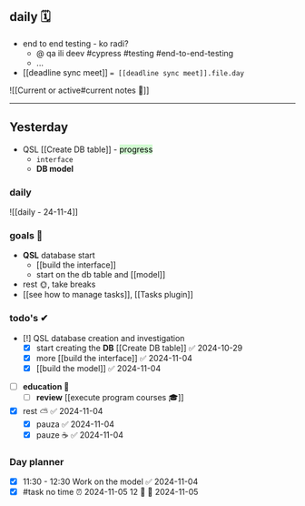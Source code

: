 
## daily 🗓
- end to end testing - ko radi?
	- @ qa ili deev #cypress #testing #end-to-end-testing
	- ...
- [[deadline sync meet]]  `= [[deadline sync meet]].file.day`

![[Current or active#current notes 📓]]

---
## Yesterday
- QSL [[Create DB table]] - <mark style="background: #BBFABBA6;">progress</mark>
	- `interface`
	- **DB model**

### daily

![[daily - 24-11-4]]

### goals 🏴
- **QSL** database start
	- [[build the interface]]
	- start on the db table and [[model]]
- rest 🌞, take breaks
- [[see how to manage tasks]], [[Tasks plugin]]

### todo's ✔
- [!] QSL database creation and investigation
	- [x] start creating the **DB** [[Create DB table]] ✅ 2024-10-29
	- [x] more [[build the interface]] ✅ 2024-11-04
	- [x] [[build the model]] ✅ 2024-11-04
- [ ] **education 🎒**
	- [ ] **review** [[execute program courses 🎓]]
- [x] rest ⛅ ✅ 2024-11-04
	- [x] pauza ✅ 2024-11-04
	- [x] pauze ☕ ✅ 2024-11-04

### Day planner

- [x] 11:30 - 12:30 Work on the model ✅ 2024-11-04
- [x] #task no time ⏰ 2024-11-05 12 🔺 📅 2024-11-05
